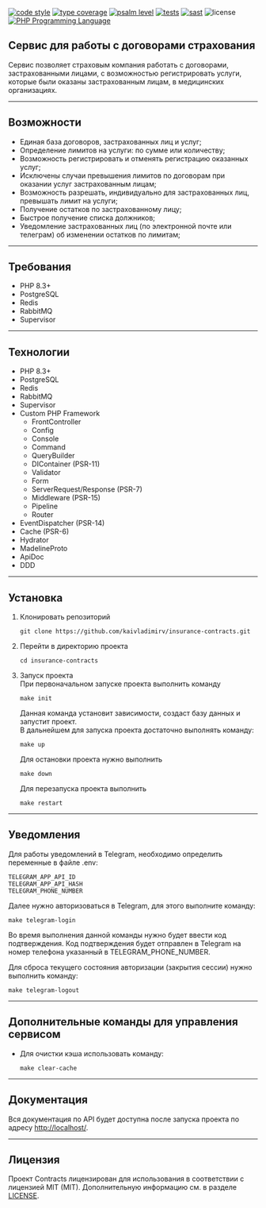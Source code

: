 [![code style](https://github.com/kaivladimirv/contracts/actions/workflows/code-style.yml/badge.svg)](https://github.com/kaivladimirv/contracts/actions/workflows/code-style.yml)
[![type coverage](https://shepherd.dev/github/kaivladimirv/contracts/coverage.svg)](https://shepherd.dev/github/kaivladimirv/contracts)
[![psalm level](https://shepherd.dev/github/kaivladimirv/contracts/level.svg)](https://psalm.dev/)
[![tests](https://github.com/kaivladimirv/contracts/actions/workflows/tests.yml/badge.svg)](https://github.com/kaivladimirv/contracts/actions/workflows/tests.yml)
[![sast](https://github.com/kaivladimirv/contracts/actions/workflows/sast.yml/badge.svg)](https://github.com/kaivladimirv/contracts/actions/workflows/sast.yml)
![license](https://img.shields.io/badge/license-MIT-green)
<a href="https://php.net"><img src="https://img.shields.io/badge/php-8.3-%238892BF" alt="PHP Programming Language"></a>

## Сервис для работы с договорами страхования
Сервис позволяет страховым компания
работать с договорами, застрахованными лицами,
с возможностью регистрировать услуги,
которые были оказаны застрахованным лицам,
в медицинских организациях.
***

## Возможности
- Единая база договоров, застрахованных лиц и услуг;
- Определение лимитов на услуги: по сумме или количеству;
- Возможность регистрировать и отменять регистрацию оказанных услуг;
- Исключены случаи превышения лимитов по договорам
  при оказании услуг застрахованным лицам;
- Возможность разрешать, индивидуально для застрахованных лиц, превышать лимит на услуги;
- Получение остатков по застрахованному лицу;
- Быстрое получение списка должников;
- Уведомление застрахованных лиц (по электронной почте или телеграм) об изменении остатков по лимитам;
***

## Требования
* PHP 8.3+
* PostgreSQL
* Redis
* RabbitMQ
* Supervisor
***

## Технологии
* PHP 8.3+
* PostgreSQL
* Redis
* RabbitMQ
* Supervisor
* Custom PHP Framework
    - FrontController
    - Config
    - Console
    - Command
    - QueryBuilder
    - DIContainer (PSR-11)
    - Validator
    - Form
    - ServerRequest/Response (PSR-7)
    - Middleware (PSR-15)
    - Pipeline
    - Router
* EventDispatcher (PSR-14)
* Cache (PSR-6)
* Hydrator
* MadelineProto
* ApiDoc
* DDD
***

## Установка

1. Клонировать репозиторий
   ```
   git clone https://github.com/kaivladimirv/insurance-contracts.git
   ```
2. Перейти в директорию проекта
   ```
   cd insurance-contracts
   ```
3. Запуск проекта  
   При первоначальном запуске проекта выполнить команду
   ```
   make init
   ```
   Данная команда установит зависимости, создаст базу данных и запустит проект.  
   В дальнейшем для запуска проекта достаточно выполнять команду:
   ```
   make up
   ```

   Для остановки проекта нужно выполнить
   ```
   make down
   ```

   Для перезапуска проекта выполнить
   ```
   make restart
   ```
***

## Уведомления
Для работы уведомлений в Telegram, необходимо определить переменные в файле .env:
   ```
   TELEGRAM_APP_API_ID
   TELEGRAM_APP_API_HASH
   TELEGRAM_PHONE_NUMBER
   ```

   Далее нужно авторизоваться в Telegram, для этого выполните команду:
   ```   
   make telegram-login
   ```
   Во время выполнения данной команды нужно будет ввести код подтверждения.
   Код подтверждения будет отправлен в Telegram на номер телефона указанный в TELEGRAM_PHONE_NUMBER.

   Для сброса текущего состояния авторизации (закрытия сессии) нужно выполнить команду:
   ```   
   make telegram-logout
   ```
***

## Дополнительные команды для управления сервисом
- Для очистки кэша использовать команду:
   ```   
   make clear-cache
   ```
***

## Документация
Вся документация по API будет доступна после запуска проекта по адресу [http://localhost/](http://localhost/).
***

## Лицензия
Проект Contracts лицензирован для использования в соответствии с лицензией MIT (MIT).
Дополнительную информацию см. в разделе [LICENSE](/LICENSE).
